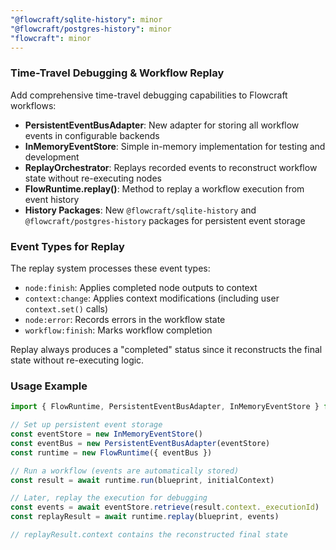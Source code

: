 ```yaml
---
"@flowcraft/sqlite-history": minor
"@flowcraft/postgres-history": minor
"flowcraft": minor
---
```


### Time-Travel Debugging & Workflow Replay

Add comprehensive time-travel debugging capabilities to Flowcraft workflows:

- **PersistentEventBusAdapter**: New adapter for storing all workflow events in configurable backends
- **InMemoryEventStore**: Simple in-memory implementation for testing and development  
- **ReplayOrchestrator**: Replays recorded events to reconstruct workflow state without re-executing nodes
- **FlowRuntime.replay()**: Method to replay a workflow execution from event history
- **History Packages**: New `@flowcraft/sqlite-history` and `@flowcraft/postgres-history` packages for persistent event storage

### Event Types for Replay

The replay system processes these event types:
- `node:finish`: Applies completed node outputs to context
- `context:change`: Applies context modifications (including user `context.set()` calls)  
- `node:error`: Records errors in the workflow state
- `workflow:finish`: Marks workflow completion

Replay always produces a "completed" status since it reconstructs the final state without re-executing logic.

### Usage Example

```typescript
import { FlowRuntime, PersistentEventBusAdapter, InMemoryEventStore } from 'flowcraft'

// Set up persistent event storage
const eventStore = new InMemoryEventStore()
const eventBus = new PersistentEventBusAdapter(eventStore)
const runtime = new FlowRuntime({ eventBus })

// Run a workflow (events are automatically stored)
const result = await runtime.run(blueprint, initialContext)

// Later, replay the execution for debugging
const events = await eventStore.retrieve(result.context._executionId)
const replayResult = await runtime.replay(blueprint, events)

// replayResult.context contains the reconstructed final state
```